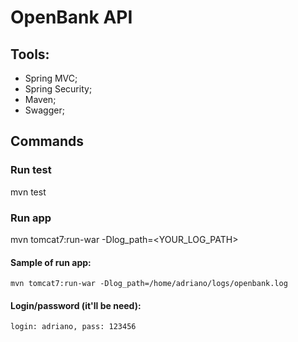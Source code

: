 # OpenBank API

## Tools:
* Spring MVC;
* Spring Security;
* Maven;
* Swagger;

## Commands

### Run test
mvn test

### Run app
mvn tomcat7:run-war -Dlog_path=<YOUR_LOG_PATH>

#### Sample of run app:
```
mvn tomcat7:run-war -Dlog_path=/home/adriano/logs/openbank.log
```

#### Login/password (it'll be need):
```
login: adriano, pass: 123456
```